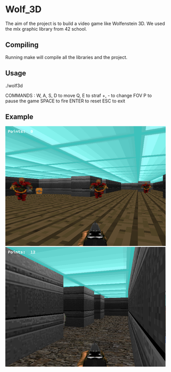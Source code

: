 # Wolf_3D

The aim of the project is to build a video game like Wolfenstein 3D. We used the mlx graphic library from 42 school.  

## Compiling

Running make will compile all the libraries and the project. 

## Usage
./wolf3d <map>

COMMANDS :
W, A, S, D to move
Q, E to straf
+, - to change FOV
P to pause the game
SPACE to fire
ENTER to reset
ESC to exit

## Example 

![Alt text](img/screen1.png?raw=true "Wolf3D")
![Alt text](img/screen2.png?raw=true "Wolf3D")
